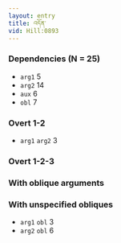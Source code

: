 ```yaml
---
layout: entry
title: འདོན་
vid: Hill:0893
---
```

### Dependencies (N = 25)
* `arg1` 5
* `arg2` 14
* `aux` 6
* `obl` 7


### Overt 1-2
* `arg1` `arg2` 3


### Overt 1-2-3


### With oblique arguments


### With unspecified obliques
* `arg1` `obl` 3
* `arg2` `obl` 6
